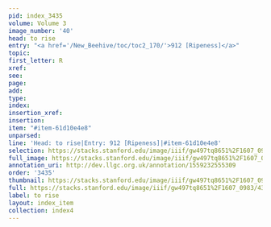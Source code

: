 ```yaml
---
pid: index_3435
volume: Volume 3
image_number: '40'
head: to rise
entry: "<a href='/New_Beehive/toc/toc2_170/'>912 [Ripeness]</a>"
topic: 
first_letter: R
xref: 
see: 
page: 
add: 
type: 
index: 
insertion_xref: 
insertion: 
item: "#item-61d10e4e8"
unparsed: 
line: 'Head: to rise|Entry: 912 [Ripeness]|#item-61d10e4e8'
selection: https://stacks.stanford.edu/image/iiif/gw497tq8651%2F1607_0983/432,3072,385,144/full/0/default.jpg
full_image: https://stacks.stanford.edu/image/iiif/gw497tq8651%2F1607_0983/full/full/0/default.jpg
annotation_uri: http://dev.llgc.org.uk/annotation/1559232555309
order: '3435'
thumbnail: https://stacks.stanford.edu/image/iiif/gw497tq8651%2F1607_0983/432,3072,385,144/150,/0/default.jpg
full: https://stacks.stanford.edu/image/iiif/gw497tq8651%2F1607_0983/432,3072,385,144/full/0/default.jpg
label: to rise
layout: index_item
collection: index4
---
```

